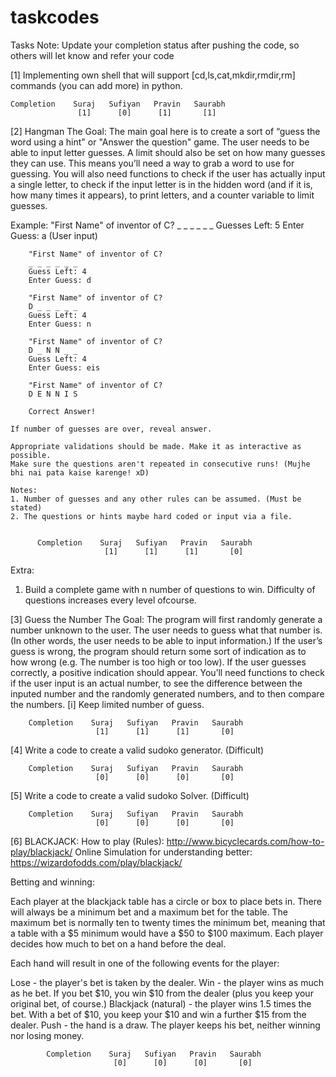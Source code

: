 # taskcodes
Tasks
Note: Update your completion status after pushing the code, so others will let know and refer your code

[1]
    Implementing own shell that will support [cd,ls,cat,mkdir,rmdir,rm] commands (you can add more) in python.
        
    Completion    Suraj   Sufiyan   Pravin   Saurabh
                   [1]      [0]      [1]       [1]
    

[2] 
    Hangman
    The Goal:
    The main goal here is to create a sort of “guess the word using a hint" or "Answer the question" game. The user needs to  be  able to input letter guesses. A limit should also be set on how many guesses they can use. This means you’ll need a way to grab a word to use for guessing.
You will also need functions to check if the user has actually input a single letter, to check if the input letter is in the hidden word (and if it is, how many times it appears), to print letters, and a counter variable to limit guesses.

Example:
        "First Name" of inventor of C?
         _ _ _ _ _ _
        Guesses Left: 5
        Enter Guess: a (User input)

        "First Name" of inventor of C?
        _ _ _ _ _ _
        Guess Left: 4
        Enter Guess: d

        "First Name" of inventor of C?
        D _ _ _ _ _
        Guess Left: 4
        Enter Guess: n

        "First Name" of inventor of C?
        D _ N N _ _
        Guess Left: 4
        Enter Guess: eis

        "First Name" of inventor of C?
        D E N N I S

        Correct Answer!

    If number of guesses are over, reveal answer.

    Appropriate validations should be made. Make it as interactive as possible.
    Make sure the questions aren't repeated in consecutive runs! (Mujhe bhi nai pata kaise karenge! xD)

    Notes:
    1. Number of guesses and any other rules can be assumed. (Must be stated)
    2. The questions or hints maybe hard coded or input via a file.

    
          Completion    Suraj   Sufiyan   Pravin   Saurabh
                         [1]      [1]      [1]       [0]

Extra:
   1. Build a complete game with n number of questions to win. Difficulty of questions increases every level ofcourse.
  

[3] Guess the Number
    The Goal: The program will first randomly generate a number unknown to the user. The user needs to guess what that number is. (In other words, the user needs to be able to input information.) If the user’s guess is wrong, the program should return some sort of indication as to how wrong (e.g. The number is too high or too low). If the user guesses correctly, a positive indication should appear. You’ll need functions to check if the user input is an actual number, to see the difference between the inputed number and the randomly generated numbers, and to then compare the numbers.
    [i] Keep limited number of guess.

        Completion    Suraj   Sufiyan   Pravin   Saurabh
                       [1]      [1]      [1]       [0]

    
[4] Write a code to create a valid sudoko generator. (Difficult)
            
            
        Completion    Suraj   Sufiyan   Pravin   Saurabh
                       [0]      [0]      [0]       [0]
                     
[5] Write a code to create a valid sudoko Solver. (Difficult)
    
        Completion    Suraj   Sufiyan   Pravin   Saurabh
                       [0]      [0]      [0]       [0]                     
 

[6] BLACKJACK:
    How to play (Rules): http://www.bicyclecards.com/how-to-play/blackjack/
    Online Simulation for understanding better: https://wizardofodds.com/play/blackjack/

Betting and winning:

Each player at the blackjack table has a circle or box to place bets in. There will always be a minimum bet and a maximum bet for the table. The maximum bet is normally ten to twenty times the minimum bet, meaning that a table with a $5 minimum would have a $50 to $100 maximum. Each player decides how much to bet on a hand before the deal.

Each hand will result in one of the following events for the player:

Lose - the player's bet is taken by the dealer.
Win - the player wins as much as he bet. If you bet $10, you win $10 from the dealer (plus you keep your original bet, of course.)
Blackjack (natural) - the player wins 1.5 times the bet. With a bet of $10, you keep your $10 and win a further $15 from the dealer.
Push - the hand is a draw. The player keeps his bet, neither winning nor losing money.
    
            Completion    Suraj   Sufiyan   Pravin   Saurabh
                           [0]      [0]      [0]       [0]
                     


 

